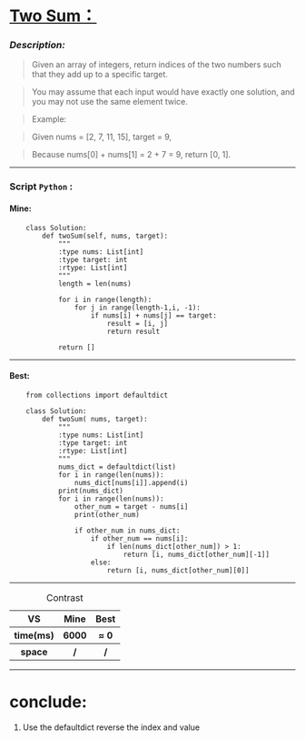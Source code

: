 
#  **[Two Sum：](https://leetcode.com/problems/two-sum/description/)**

### *Description:*
>	Given an array of integers, return indices of the two numbers such that they add up to a specific target.

>	You may assume that each input would have exactly one solution, and you may not use the same element twice.

>	Example:

>	Given nums = [2, 7, 11, 15], target = 9,

>	Because nums[0] + nums[1] = 2 + 7 = 9,
>	return [0, 1].
---


### Script `Python` :

#### Mine:
```
    class Solution:
        def twoSum(self, nums, target):
            """
            :type nums: List[int]
            :type target: int
            :rtype: List[int]
            """
            length = len(nums)

            for i in range(length):
                for j in range(length-1,i, -1):
                    if nums[i] + nums[j] == target:
                        result = [i, j]
                        return result

            return []
```
___

                        
#### Best:
```
    from collections import defaultdict

    class Solution:
        def twoSum( nums, target):
            """
            :type nums: List[int]
            :type target: int
            :rtype: List[int]
            """
            nums_dict = defaultdict(list)
            for i in range(len(nums)):
                nums_dict[nums[i]].append(i)
            print(nums_dict)
            for i in range(len(nums)):
                other_num = target - nums[i]
                print(other_num)

                if other_num in nums_dict:
                    if other_num == nums[i]:
                        if len(nums_dict[other_num]) > 1:
                            return [i, nums_dict[other_num][-1]]
                    else:
                        return [i, nums_dict[other_num][0]]
```
___


<table>
    <caption> Contrast </caption>
  <tr>
    <th>VS</th>
    <th>Mine</th>
    <th>Best</th>
  </tr>
    <tr>
    <th>time(ms)</th>
    <th>6000</th>
    <th>≈ 0</th>
  </tr>
    <tr>
    <th>space</th>
    <th>/</th>
    <th>/</th>
  </tr>
<table>


---

# conclude:
1. Use the defaultdict reverse the index and value



